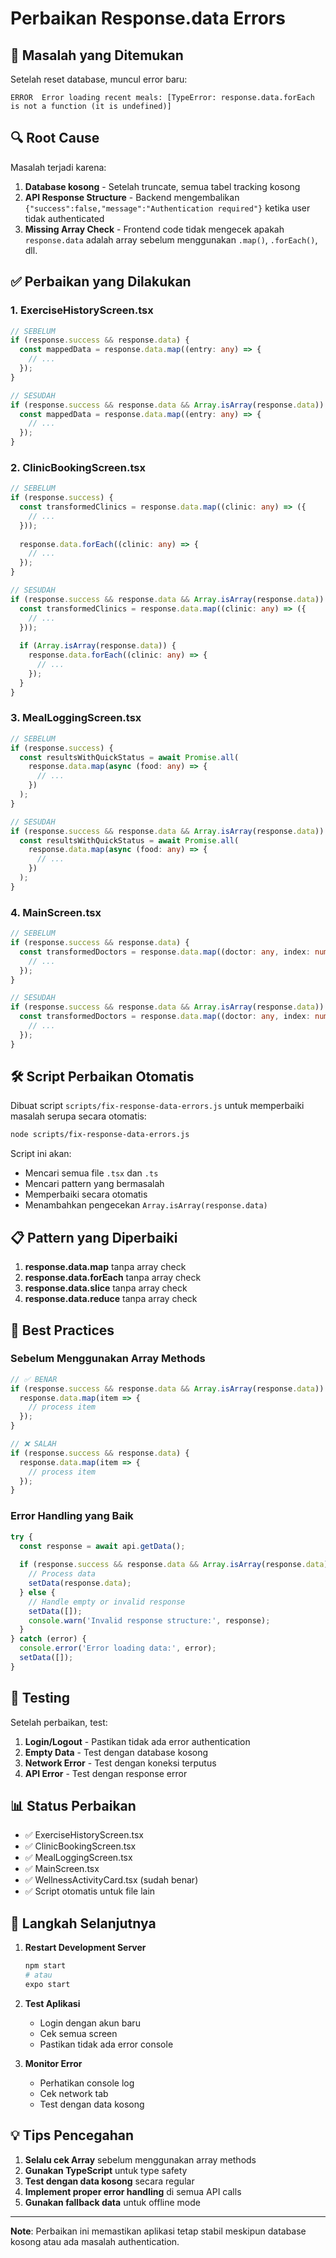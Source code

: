 # Perbaikan Response.data Errors

## 🐛 Masalah yang Ditemukan

Setelah reset database, muncul error baru:
```
ERROR  Error loading recent meals: [TypeError: response.data.forEach is not a function (it is undefined)]
```

## 🔍 Root Cause

Masalah terjadi karena:
1. **Database kosong** - Setelah truncate, semua tabel tracking kosong
2. **API Response Structure** - Backend mengembalikan `{"success":false,"message":"Authentication required"}` ketika user tidak authenticated
3. **Missing Array Check** - Frontend code tidak mengecek apakah `response.data` adalah array sebelum menggunakan `.map()`, `.forEach()`, dll.

## ✅ Perbaikan yang Dilakukan

### 1. ExerciseHistoryScreen.tsx
```typescript
// SEBELUM
if (response.success && response.data) {
  const mappedData = response.data.map((entry: any) => {
    // ...
  });
}

// SESUDAH
if (response.success && response.data && Array.isArray(response.data)) {
  const mappedData = response.data.map((entry: any) => {
    // ...
  });
}
```

### 2. ClinicBookingScreen.tsx
```typescript
// SEBELUM
if (response.success) {
  const transformedClinics = response.data.map((clinic: any) => ({
    // ...
  }));
  
  response.data.forEach((clinic: any) => {
    // ...
  });
}

// SESUDAH
if (response.success && response.data && Array.isArray(response.data)) {
  const transformedClinics = response.data.map((clinic: any) => ({
    // ...
  }));
  
  if (Array.isArray(response.data)) {
    response.data.forEach((clinic: any) => {
      // ...
    });
  }
}
```

### 3. MealLoggingScreen.tsx
```typescript
// SEBELUM
if (response.success) {
  const resultsWithQuickStatus = await Promise.all(
    response.data.map(async (food: any) => {
      // ...
    })
  );
}

// SESUDAH
if (response.success && response.data && Array.isArray(response.data)) {
  const resultsWithQuickStatus = await Promise.all(
    response.data.map(async (food: any) => {
      // ...
    })
  );
}
```

### 4. MainScreen.tsx
```typescript
// SEBELUM
if (response.success && response.data) {
  const transformedDoctors = response.data.map((doctor: any, index: number) => {
    // ...
  });
}

// SESUDAH
if (response.success && response.data && Array.isArray(response.data)) {
  const transformedDoctors = response.data.map((doctor: any, index: number) => {
    // ...
  });
}
```

## 🛠️ Script Perbaikan Otomatis

Dibuat script `scripts/fix-response-data-errors.js` untuk memperbaiki masalah serupa secara otomatis:

```bash
node scripts/fix-response-data-errors.js
```

Script ini akan:
- Mencari semua file `.tsx` dan `.ts`
- Mencari pattern yang bermasalah
- Memperbaiki secara otomatis
- Menambahkan pengecekan `Array.isArray(response.data)`

## 📋 Pattern yang Diperbaiki

1. **response.data.map** tanpa array check
2. **response.data.forEach** tanpa array check  
3. **response.data.slice** tanpa array check
4. **response.data.reduce** tanpa array check

## 🔧 Best Practices

### Sebelum Menggunakan Array Methods
```typescript
// ✅ BENAR
if (response.success && response.data && Array.isArray(response.data)) {
  response.data.map(item => {
    // process item
  });
}

// ❌ SALAH
if (response.success && response.data) {
  response.data.map(item => {
    // process item
  });
}
```

### Error Handling yang Baik
```typescript
try {
  const response = await api.getData();
  
  if (response.success && response.data && Array.isArray(response.data)) {
    // Process data
    setData(response.data);
  } else {
    // Handle empty or invalid response
    setData([]);
    console.warn('Invalid response structure:', response);
  }
} catch (error) {
  console.error('Error loading data:', error);
  setData([]);
}
```

## 🧪 Testing

Setelah perbaikan, test:
1. **Login/Logout** - Pastikan tidak ada error authentication
2. **Empty Data** - Test dengan database kosong
3. **Network Error** - Test dengan koneksi terputus
4. **API Error** - Test dengan response error

## 📊 Status Perbaikan

- ✅ ExerciseHistoryScreen.tsx
- ✅ ClinicBookingScreen.tsx  
- ✅ MealLoggingScreen.tsx
- ✅ MainScreen.tsx
- ✅ WellnessActivityCard.tsx (sudah benar)
- ✅ Script otomatis untuk file lain

## 🚀 Langkah Selanjutnya

1. **Restart Development Server**
   ```bash
   npm start
   # atau
   expo start
   ```

2. **Test Aplikasi**
   - Login dengan akun baru
   - Cek semua screen
   - Pastikan tidak ada error console

3. **Monitor Error**
   - Perhatikan console log
   - Cek network tab
   - Test dengan data kosong

## 💡 Tips Pencegahan

1. **Selalu cek Array** sebelum menggunakan array methods
2. **Gunakan TypeScript** untuk type safety
3. **Test dengan data kosong** secara regular
4. **Implement proper error handling** di semua API calls
5. **Gunakan fallback data** untuk offline mode

---

**Note**: Perbaikan ini memastikan aplikasi tetap stabil meskipun database kosong atau ada masalah authentication.
